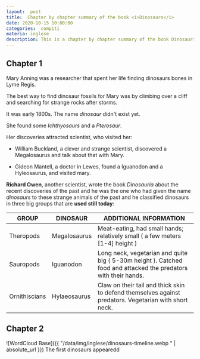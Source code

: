 ```yaml
---
layout:  post
title:  Chapter by chapter summary of the book <i>Dinosaurs</i>
date: 2020-10-15 10:00:00
categories:  compiti
materia: inglese
description: This is a chapter by chapter summary of the book Dinosaurs written by Oxford University. It's an online book shipped with B1 Language for Life, a book for the first year of high school used in Italy.
---
```

## Chapter 1

Mary Anning was a researcher that spent her life finding dinosaurs bones in Lyme Regis.

The best way to find dinosaur fossils for Mary was by climbing over a cliff and searching for strange rocks after storms. 

It was early 1800s. The name _dinosaur_ didn't exist yet.

She found some _Ichthyosaurs_ and a _Pterosaur_. 

Her discoveries attracted scientist, who visited her:

- William Buckland, a clever and strange scientist, discovered a Megalosaurus and talk about that with Mary. 

- Gideon Mantell, a doctor in Lewes, found a Iguanodon and a Hyleosaurus, and visited mary. 

**Richard Owen**, another scientist, wrote the book _Dinosauria_ about the recent discoveries of the past and he was the one who had given the name _dinosaurs_ to these strange animals of the past and he classified dinosaurs in three big groups that are **used still today**:

|GROUP|DINOSAUR|ADDITIONAL INFORMATION
|---|---|---|
Theropods|Megalosaurus|Meat-eating, had small hands; relatively small ( a few  meters [1-4] height )
Sauropods|Iguanodon|Long neck, vegetarian and quite big ( 5-30m height ). Catched food and attacked the predators with their hands.
Ornithiscians|Hylaeosaurus|Claw on their tail and thick skin to defend themselves against predators. Vegetarian with short neck.

## Chapter 2
![WordCloud Base]({{ "/data/img/inglese/dinosaurs-timeline.webp
" | absolute_url }})
The first dinosaurs appearedd
